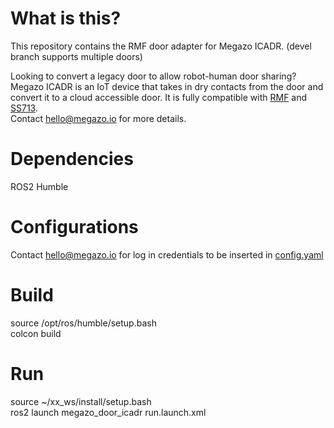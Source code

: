 # What is this?
This repository contains the RMF door adapter for Megazo ICADR. (devel branch supports multiple doors)  

Looking to convert a legacy door to allow robot-human door sharing? Megazo ICADR is an IoT device that takes in dry contacts from the door and convert it to a cloud accessible door. It is fully compatible with [RMF](https://github.com/open-rmf/rmf_ros2) and [SS713](https://www.singaporestandardseshop.sg/Product/SSPdtDetail/4bc72ff7-951f-4a5e-b85f-edafe36a8a3d).  
Contact hello@megazo.io for more details.

# Dependencies
ROS2 Humble

# Configurations
Contact hello@megazo.io for log in credentials to be inserted in [config.yaml](megazo_door_icadr/config.yaml)

# Build
source /opt/ros/humble/setup.bash  
colcon build

# Run
source ~/xx_ws/install/setup.bash  
ros2 launch megazo_door_icadr run.launch.xml

